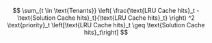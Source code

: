 $$
\sum_{t \in \text{Tenants}} \left( \frac{\text{LRU Cache hits}_t - \text{Solution Cache hits}_t}{\text{LRU Cache hits}_t} \right) ^2 \text{priority}_t \left[\text{LRU Cache hits}_t \geq \text{Solution Cache hits}_t\right]
$$